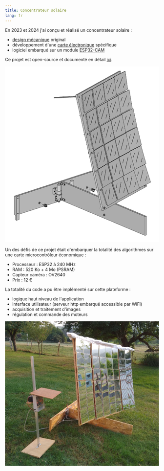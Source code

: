 ```yaml
---
title: Concentrateur solaire
lang: fr
---
```


En 2023 et 2024 j'ai conçu et réalisé un concentrateur solaire :

* [design mécanique](https://github.com/remipch/solar_concentrator/blob/master/mechanics/README.md) original
* développement d'une [carte électronique](https://github.com/remipch/solar_concentrator/blob/master/electronics/README.md) spécifique
* logiciel embarqué sur un module [ESP32-CAM](https://www.gotronic.fr/art-module-esp32-cam-32630.htm)

Ce projet est open-source et documenté en détail [ici](https://github.com/remipch/solar_concentrator).

![Panneau orientable ([cliquez ici](https://remipch.github.io/solar_concentrator/view_3d.html?model=solar_panel_assembled) pour ouvrir le modèle 3D)](images/solar_concentrator.png)

Un des défis de ce projet était d'embarquer la totalité des algorithmes
sur une carte microcontrôleur économique :

* Processeur : ESP32 à 240 MHz
* RAM : 520 Ko + 4 Mo (PSRAM)
* Capteur caméra : OV2640
* Prix : 12 €

La totalité du code a pu être implémenté sur cette plateforme :

* logique haut niveau de l'application
* interface utilisateur (serveur http embarqué accessible par WiFi)
* acquisition et traitement d'images
* régulation et commande des moteurs

![Panneau orientable avec le superviseur](images/solar_concentrator.jpg)
